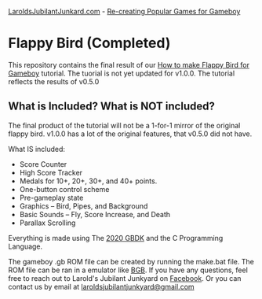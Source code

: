[LaroldsJubilantJunkard.com](LaroldsJubilantJunkard.com) - [Re-creating Popular Games for Gameboy](https://laroldsjubilantjunkyard.com/tutorials/recreating-gameboy-games/)
# Flappy Bird (Completed)
This repository contains the final result of our [How to make Flappy Bird for Gameboy](https://laroldsjubilantjunkyard.com/tutorials/recreating-gameboy-games/flappy-bird/) tutorial. The tuorial is not yet updated for v1.0.0. The tutorial reflects the results of v0.5.0

## What is Included? What is NOT included?
The final product of the tutorial will not be a 1-for-1 mirror of the original flappy bird. v1.0.0 has a lot of the original features, that v0.5.0 did not have.

What IS included:

- Score Counter
- High Score Tracker 
- Medals for 10+, 20+, 30+, and 40+ points.
- One-button control scheme
- Pre-gameplay state
- Graphics – Bird, Pipes, and Background
- Basic Sounds – Fly, Score Increase, and Death
- Parallax Scrolling

Everything is made using The [2020 GBDK](https://github.com/gbdk-2020/gbdk-2020) and the C Programming Language.

The gameboy .gb ROM file can be created by running the make.bat file. The ROM file can be ran in a emulator like [BGB](https://bgb.bircd.org/). If you have any questions, feel free to reach out to Larold's Jubilant Junkyard on [Facebook](https://www.facebook.com/LaroldsJubilantJunkyard). Or you can contact us by email at <laroldsjubilantjunkyard@gmail.com>
